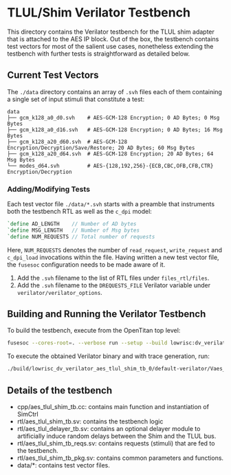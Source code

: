# TLUL/Shim Verilator Testbench

This directory contains the Verilator testbench for the TLUL shim adapter that is attached to the AES IP block.
Out of the box, the testbench contains test vectors for most of the salient use cases, nonetheless extending the testbench with further tests is straightforward as detailed below.

## Current Test Vectors

The `./data` directory contains an array of `.svh` files each of them containing a single set of input stimuli that constitute a test:

```
data
├── gcm_k128_a0_d0.svh    # AES-GCM-128 Encryption; 0 AD Bytes; 0 Msg Bytes
├── gcm_k128_a0_d16.svh   # AES-GCM-128 Encryption; 0 AD Bytes; 16 Msg Bytes
├── gcm_k128_a20_d60.svh  # AES-GCM-128 Encryption/Decryption/Save/Restore; 20 AD Bytes; 60 Msg Bytes
├── gcm_k128_a20_d64.svh  # AES-GCM-128 Encryption; 20 AD Bytes; 64 Msg Bytes
└── modes_d64.svh         # AES-{128,192,256}-{ECB,CBC,OFB,CFB,CTR} Encryption/Decryption
```

### Adding/Modifying Tests

Each test vector file `./data/*.svh` starts with a preamble that instruments both the testbench RTL as well as the `c_dpi` model:

```systemverilog
`define AD_LENGTH    // Number of AD bytes
`define MSG_LENGTH   // Number of Msg bytes
`define NUM_REQUESTS // Total number of requests
```

Here, `NUM_REQUESTS` denotes the number of `read_request`, `write_request` and `c_dpi_load` invocations within the file.
Having written a new test vector file, the `fusesoc` configuration needs to be made aware of it.

1. Add the `.svh` filename to the list of RTL files under `files_rtl/files`.
2. Add the `.svh` filename to the `DREQUESTS_FILE` Verilator variable under `verilator/verilator_options`.

## Building and Running the Verilator Testbench

To build the testbench, execute from the OpenTitan top level:

```sh
fusesoc --cores-root=. --verbose run --setup --build lowrisc:dv_verilator:aes_tlul_shim_tb
```
To execute the obtained Verilator binary and with trace generation, run:

```sh
./build/lowrisc_dv_verilator_aes_tlul_shim_tb_0/default-verilator/Vaes_tlul_shim_tb --trace
```

## Details of the testbench

- cpp/aes\_tlul\_shim\_tb.cc: contains main function and instantiation of SimCtrl
- rtl/aes\_tlul\_shim\_tb.sv: contains the testbench logic
- rtl/aes\_tlul\_delayer\_tb.sv: contains an optional delayer module to artificially induce random delays between the Shim and the TLUL bus.
- rtl/aes\_tlul\_shim\_tb_reqs.sv: contains requests (stimuli) that are fed to the testbench.
- rtl/aes\_tlul\_shim\_tb_pkg.sv: contains common parameters and functions.
- data/*: contains test vector files.
